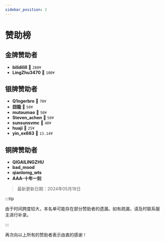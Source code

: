 ```yaml
---
sidebar_position: 2
---
```


# 赞助榜

## 金牌赞助者

- **bilidilill** 🏅 `280¥`
- **LingZhu3470** 🏅 `100¥`

## 银牌赞助者

- **Q1ngerbro** 🌟 `70¥`
- **囧龍** 🌟 `50¥`
- **mutoumao** 🌟 `50¥`
- **Steven_achen** 🌟 `50¥`
- **sunsunsvmc** 🌟 `40¥`
- **huaji** 🌟 `25¥`
- **yin_ex663** 🌟 `13.14¥`

## 铜牌赞助者

- **QIGAILINGZHU**
- **bad_mood**
- **qianlomg_wts**
- **AAA-十年一刻**

> 最新更新日期：2024年05月18日

:::tip

由于时间跨度较大，本名单可能存在部分赞助者的遗漏。如有疏漏，请及时联系服主进行补录。

:::

再次向以上所有的赞助者表示由衷的感谢！
